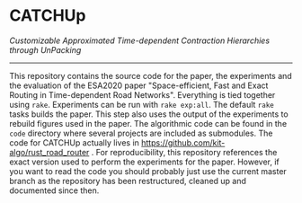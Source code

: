 # CATCHUp

*Customizable Approximated Time-dependent Contraction Hierarchies through UnPacking*

---

This repository contains the source code for the paper, the experiments and the evaluation of the ESA2020 paper "Space-efficient, Fast and Exact Routing in Time-dependent Road Networks".
Everything is tied together using `rake`.
Experiments can be run with `rake exp:all`.
The default `rake` tasks builds the paper.
This step also uses the output of the experiments to rebuild figures used in the paper.
The algorithmic code can be found in the `code` directory where several projects are included as submodules.
The code for CATCHUp actually lives in https://github.com/kit-algo/rust_road_router .
For reproducibility, this repository references the exact version used to perform the experiments for the paper.
However, if you want to read the code you should probably just use the current master branch as the repository has been restructured, cleaned up and documented since then.
